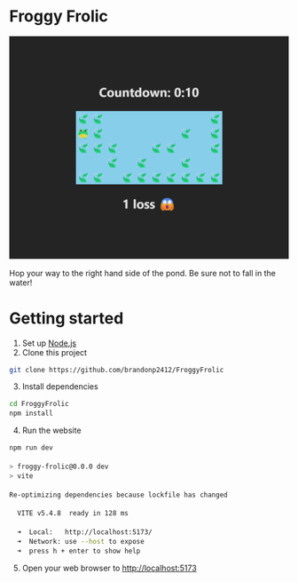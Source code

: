 # Froggy Frolic

![](docs/froggy-frolic.png)

Hop your way to the right hand side of the pond. Be sure not to fall in the water!

# Getting started

1. Set up [Node.js](https://nodejs.org/en/download/package-manager)
2. Clone this project

```sh
git clone https://github.com/brandonp2412/FroggyFrolic
```

3. Install dependencies

```sh
cd FroggyFrolic
npm install
```

4. Run the website

```sh
npm run dev

> froggy-frolic@0.0.0 dev
> vite

Re-optimizing dependencies because lockfile has changed

  VITE v5.4.8  ready in 128 ms

  ➜  Local:   http://localhost:5173/
  ➜  Network: use --host to expose
  ➜  press h + enter to show help
```

5. Open your web browser to [http://localhost:5173](http://localhost:5173)